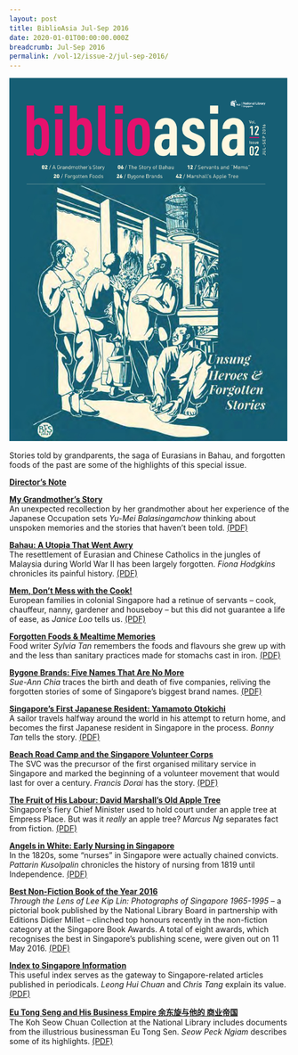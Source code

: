 ```yaml
---
layout: post
title: BiblioAsia Jul-Sep 2016
date: 2020-01-01T00:00:00.000Z
breadcrumb: Jul-Sep 2016
permalink: /vol-12/issue-2/jul-sep-2016/
---
```

<img style="width:500px" src="/images/Vol-12-issue-2/vol12_iss2_01.jpg">  


Stories told by grandparents, the saga of Eurasians in Bahau, and forgotten foods of the past are some of the highlights of this special issue.

**[Director’s Note](/vol-12/issue-2/jul-sep-2016/director-note)**

**[My Grandmother’s Story](/vol-12/issue-2/jul-sep-2016/my-grandmother-story)** <br>
An unexpected recollection by her grandmother about her experience of the Japanese Occupation sets *Yu-Mei Balasingamchow* thinking about unspoken memories and the stories that haven’t been told. [(PDF)](/files/pdf/vol-12/v12-issue2_Grandmother.pdf)

**[Bahau: A Utopia That Went Awry](/vol-12/issue-2/jul-sep-2016/bahau)** <br>
The resettlement of Eurasian and Chinese Catholics in the jungles of Malaysia during World War II has been largely forgotten. *Fiona Hodgkins* chronicles its painful history. [(PDF)](/files/pdf/vol-12/v12-issue2_Bahau.pdf)

**[Mem, Don’t Mess with the Cook!](/vol-12/issue-2/jul-sep-2016/dontmesswiththecook)** <br>
European families in colonial Singapore had a retinue of servants – cook, chauffeur, nanny, gardener and houseboy – but this did not guarantee a life of ease, as *Janice Loo* tells us. [(PDF)](/files/pdf/vol-12/v12-issue2_Mem.pdf)

**[Forgotten Foods & Mealtime Memories](/vol-12/issue-2/jul-sep-2016/forgottenfoodmemories)** <br>
Food writer *Sylvia Tan* remembers the foods and flavours she grew up with and the less than sanitary practices made for stomachs cast in iron. [(PDF)](/files/pdf/vol-12/v12-issue2_ForgottenFoods.pdf)

**[Bygone Brands: Five Names That Are No More](/vol-12/issue-2/jul-sep-2016/bygone-brands)**<br>
*Sue-Ann Chia* traces the birth and death of five companies, reliving the forgotten stories of some of Singapore’s biggest brand names. [(PDF)](/files/pdf/vol-12/v12-issue2_BygoneBrands.pdf)

**[Singapore’s First Japanese Resident: Yamamoto Otokichi](/vol-12/issue-2/jul-sep-2016/yamamoto-otokichi)** <br>
A sailor travels halfway around the world in his attempt to return home, and becomes the first Japanese resident in Singapore in the process. *Bonny Tan* tells the story. [(PDF)](/files/pdf/vol-12/v12-issue2_Yamamoto.pdf)

**[Beach Road Camp and the Singapore Volunteer Corps](/vol-12/issue-2/jul-sep-2016/beach-road-camp)** <br>
The SVC was the precursor of the first organised military service in Singapore and marked the beginning of a volunteer movement that would last for over a century. *Francis Dorai* has the story. [(PDF)](/files/pdf/vol-12/v12-issue2_VolunteerCorps.pdf)

**[The Fruit of His Labour: David Marshall’s Old Apple Tree](/vol-12/issue-2/jul-sep-2016/david-marshall)** <br>
Singapore’s fiery Chief Minister used to hold court under an apple tree at Empress Place. But was it *really* an apple tree? *Marcus Ng* separates fact from fiction. [(PDF)](/files/pdf/vol-12/v12-issue2_Marshall.pdf)

**[Angels in White: Early Nursing in Singapore](/vol-12/issue-2/jul-sep-2016/angels-in-white)** <br>
In the 1820s, some “nurses” in Singapore were actually chained convicts. *Pattarin Kusolpalin* chronicles the history of nursing from 1819 until Independence. [(PDF)](/files/pdf/vol-12/v12-issue2_AngelsWhite.pdf)

**[Best Non-Fiction Book of the Year 2016](/vol-12/issue-2/jul-sep-2016/best-nonfiction-book)** <br>
*Through the Lens of Lee Kip Lin: Photographs of Singapore 1965-1995* – a pictorial book published by the National Library Board in partnership with Editions Didier Millet – clinched top honours recently in the non-fiction category at the Singapore Book Awards. A total of eight awards, which recognises the best in Singapore’s publishing scene, were given out on 11 May 2016. [(PDF)](/files/pdf/vol-12/v12-issue2_NonFiction.pdf)

**[Index to Singapore Information](/vol-12/issue-2/jul-sep-2016/index-singapore-info)** <br>
This useful index serves as the gateway to Singapore-related articles published in periodicals. *Leong Hui Chuan* and *Chris Tang* explain its value. [(PDF)](/files/pdf/vol-12/v12-issue2_Index.pdf)

**[Eu Tong Seng and His Business Empire 余东旋与他的 商业帝国](/vol-12/issue-2/jul-sep-2016/eu-tong-sen)** <br>
The Koh Seow Chuan Collection at the National Library includes documents from the illustrious businessman Eu Tong Sen. *Seow Peck Ngiam* describes some of its highlights. [(PDF)](/files/pdf/vol-12/v12-issue2_EuTongSen.pdf)